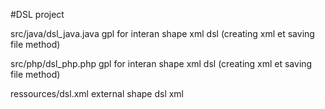 #DSL project

src/java/dsl_java.java  gpl for interan shape xml dsl (creating xml et saving file method)

src/php/dsl_php.php  gpl for interan shape xml dsl (creating xml et saving file method)

ressources/dsl.xml external shape dsl xml







